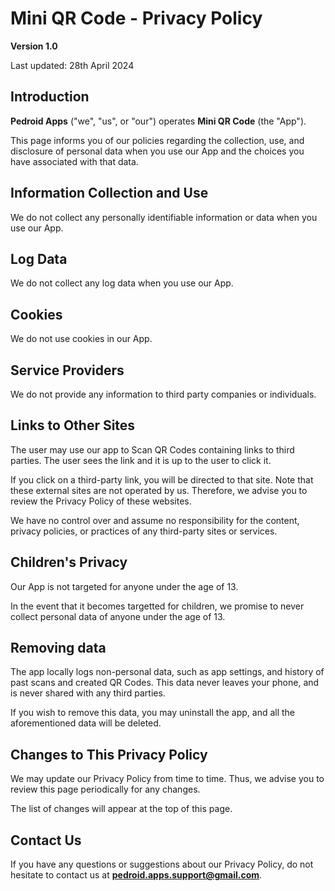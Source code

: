 # Mini QR Code - Privacy Policy

**Version 1.0**

Last updated: 28th April 2024

## Introduction

**Pedroid Apps** ("we", "us", or "our") operates **Mini QR Code** (the "App").

This page informs you of our policies regarding the collection, use, and disclosure of personal data when you use our App and the choices you have associated with that data.

## Information Collection and Use

We do not collect any personally identifiable information or data when you use our App.

## Log Data

We do not collect any log data when you use our App.

## Cookies

We do not use cookies in our App.

## Service Providers

We do not provide any information to third party companies or individuals.

## Links to Other Sites

The user may use our app to Scan QR Codes containing links to third parties. The user sees the link and it is up to the user to click it.

If you click on a third-party link, you will be directed to that site.
Note that these external sites are not operated by us.
Therefore, we advise you to review the Privacy Policy of these websites.

We have no control over and assume no responsibility for the content, privacy policies, or practices of any third-party sites or services.

## Children's Privacy

Our App is not targeted for anyone under the age of 13.

In the event that it becomes targetted for children, we promise to never collect personal data of anyone under the age of 13.

## Removing data

The app locally logs non-personal data, such as app settings, and history of past scans and created QR Codes.
This data never leaves your phone, and is never shared with any third parties.

If you wish to remove this data, you may uninstall the app, and all the aforementioned data will be deleted.

## Changes to This Privacy Policy

We may update our Privacy Policy from time to time.
Thus, we advise you to review this page periodically for any changes.

The list of changes will appear at the top of this page.

## Contact Us

If you have any questions or suggestions about our Privacy Policy, do not hesitate to contact us at **pedroid.apps.support@gmail.com**.
